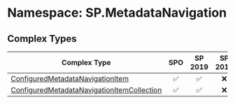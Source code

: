 # Namespace: SP.MetadataNavigation

## Complex Types

Complex Type | SPO | SP 2019 | SP 2016 | SP 2013
----------|:---:|:-------:|:-------:|:-------:
[ConfiguredMetadataNavigationItem](./ComplexTypes/ConfiguredMetadataNavigationItem.md) | ✅ | ✅ | ❌ | ❌
[ConfiguredMetadataNavigationItemCollection](./ComplexTypes/ConfiguredMetadataNavigationItemCollection.md) | ✅ | ✅ | ❌ | ❌